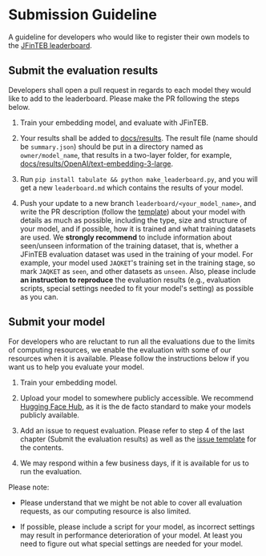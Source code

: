 # Submission Guideline
A guideline for developers who would like to register their own models to the [JFinTEB leaderboard](leaderboard.md).

## Submit the evaluation results
Developers shall open a pull request in regards to each model they would like to add to the leaderboard. Please make the PR following the steps below.

1. Train your embedding model, and evaluate with JFinTEB.

2. Your results shall be added to [docs/results](docs/results/). The result file (name should be `summary.json`) should be put in a directory named as `owner/model_name`, that results in a two-layer folder, for example, [docs/results/OpenAI/text-embedding-3-large](docs/results/OpenAI/text-embedding-3-large).

3. Run `pip install tabulate && python make_leaderboard.py`, and you will get a new `leaderboard.md` which contains the results of your model.

4. Push your update to a new branch `leaderboard/<your_model_name>`, and write the PR description (follow the [template](.github/PULL_REQUEST_TEMPLATE/leaderboard_submission.md)) about your model with details as much as possible, including the type, size and structure of your model, and if possible, how it is trained and what training datasets are used. We **strongly recommend** to include information about seen/unseen information of the training dataset, that is, whether a JFinTEB evaluation dataset was used in the training of your model. For example, your model used `JAQKET`'s training set in the training stage, so mark `JAQKET` as `seen`, and other datasets as `unseen`. Also, please include **an instruction to reproduce** the evaluation results (e.g., evaluation scripts, special settings needed to fit your model's setting) as possible as you can.

## Submit your model
For developers who are reluctant to run all the evaluations due to the limits of computing resources, we enable the evaluation with some of our resources when it is available. Please follow the instructions below if you want us to help you evaluate your model.

1. Train your embedding model.

2. Upload your model to somewhere publicly accessible. We recommend [Hugging Face Hub](https://huggingface.co/), as it is the de facto standard to make your models publicly available.

3. Add an issue to request evaluation. Please refer to step 4 of the last chapter (Submit the evaluation results) as well as the [issue template](.github/ISSUE_TEMPLATE/evaluation_request.md) for the contents.

4. We may respond within a few business days, if it is available for us to run the evaluation.

Please note:

* Please understand that we might be not able to cover all evaluation requests, as our computing resource is also limited.

* If possible, please include a script for your model, as incorrect settings may result in performance deterioration of your model. At least you need to figure out what special settings are needed for your model.
